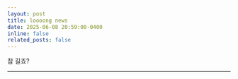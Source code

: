 ```yaml
---
layout: post
title: loooong news
date: 2025-06-08 20:59:00-0400
inline: false
related_posts: false
---
```


참 길죠?

---
